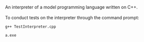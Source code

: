 An interpreter of a model programming language written on C++.
\
\
To conduct tests on the interpreter through the command prompt:
```
g++ TestInterpreter.cpp
```
```
a.exe
```
